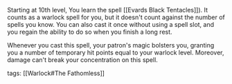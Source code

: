 Starting at 10th level, You learn the spell [[Evards Black Tentacles]]). It counts as a warlock spell for you, but it doesn't count against the number of spells you know. You can also cast it once without using a spell slot, and you regain the ability to do so when you finish a long rest.

Whenever you cast this spell, your patron's magic bolsters you, granting you a number of temporary hit points equal to your warlock level. Moreover, damage can't break your concentration on this spell.

tags: [[Warlock#The Fathomless]]